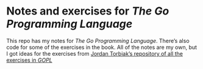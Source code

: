 # Notes and exercises for *The Go Programming Language*

This repo has my notes for *The Go Programming Language*. There’s also code for some of the exercises in the book. All of the notes are my own, but I got ideas for the exercises from [Jordan Torbiak’s repository of all the exercises in *GOPL*][torbiak] 

[torbiak]: https://github.com/torbiak/gopl
